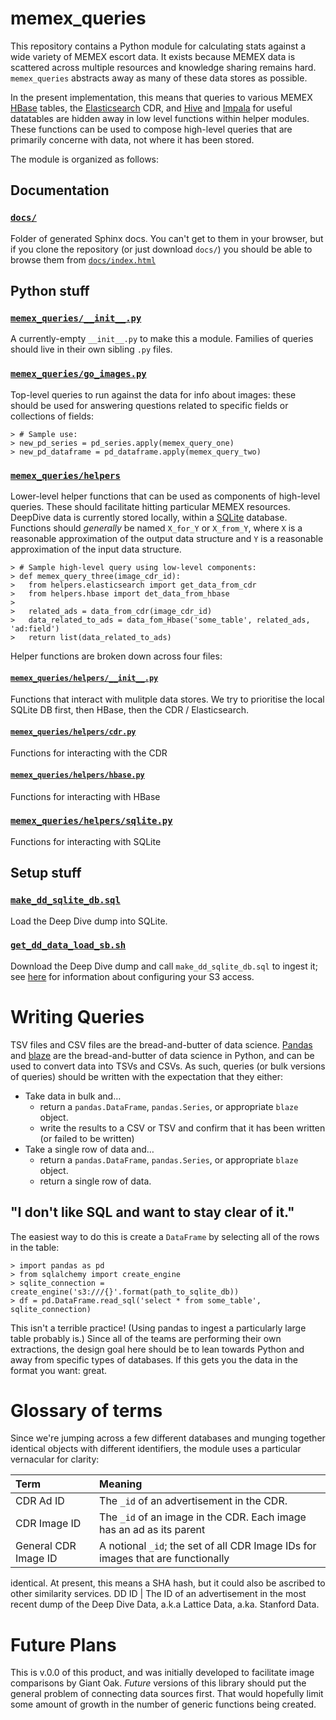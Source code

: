 # memex_queries

This repository contains a Python module for calculating stats against a wide
variety of MEMEX escort data. It exists because MEMEX data is scattered
across multiple resources and knowledge sharing remains hard. `memex_queries`
abstracts away as many of these data stores as possible.

In the present implementation, this means that queries to various MEMEX
[HBase] tables, the [Elasticsearch] CDR, and [Hive] and [Impala] for
useful datatables are hidden away in low level functions within helper
modules. These functions can be used to compose high-level queries that
are primarily concerne with data, not where it has been stored.

The module is organized as follows:

## Documentation
### [`docs/`](https://github.com/giantoak/memex_queries/tree/master/docs)
Folder of generated Sphinx docs. You can't get to them in your browser, but if
you clone the repository (or just download `docs/`) you should be able to
browse them from [`docs/index.html`](https://github.com/giantoak/memex_queries/blob/master/docs/index.html)

## Python stuff
### [`memex_queries/__init__.py`](https://github.com/giantoak/memex_queries/blob/master/memex_queries/__init__.py)
A currently-empty `__init__.py` to make this a module. Families of queries
should live in their own sibling `.py` files.

### [`memex_queries/go_images.py`](https://github.com/giantoak/memex_queries/blob/master/memex_queries/go_images.py)
Top-level queries to run against the data for info about images: these should
be used for answering questions related to specific fields or collections of fields:
```
> # Sample use:
> new_pd_series = pd_series.apply(memex_query_one)
> new_pd_dataframe = pd_dataframe.apply(memex_query_two)
```

### [`memex_queries/helpers`](https://github.com/giantoak/memex_queries/tree/master/memex_queries/helpers)
Lower-level helper functions that can be used as components of high-level
queries. These should facilitate hitting particular MEMEX resources.
DeepDive data is currently stored locally, within a [SQLite] database.
Functions should  *generally* be named  `X_for_Y` or `X_from_Y`, where `X` is
a reasonable approximation of the output data structure and `Y` is a
reasonable approximation of the input data structure.
```
> # Sample high-level query using low-level components:
> def memex_query_three(image_cdr_id):
>   from helpers.elasticsearch import get_data_from_cdr
>   from helpers.hbase import det_data_from_hbase
>
>   related_ads = data_from_cdr(image_cdr_id)
>   data_related_to_ads = data_fom_Hbase('some_table', related_ads, 'ad:field')
>   return list(data_related_to_ads)
```

Helper functions are broken down across four files:

#### [`memex_queries/helpers/__init__.py`](https://github.com/giantoak/memex_queries/blob/master/memex_queries/helpers/__init__.py)
Functions that interact with mulitple data stores. We try to prioritise the
local SQLite DB first, then HBase, then the CDR / Elasticsearch.

#### [`memex_queries/helpers/cdr.py`](https://github.com/giantoak/memex_queries/blob/master/memex_queries/helpers/cdr.py)
Functions for interacting with the CDR

#### [`memex_queries/helpers/hbase.py`](https://github.com/giantoak/memex_queries/blob/master/memex_queries/helpers/hbase.py)
Functions for interacting with HBase

### [`memex_queries/helpers/sqlite.py`](https://github.com/giantoak/memex_queries/blob/master/memex_queries/helpers/sqlite.py)
Functions for interacting with SQLite

## Setup stuff
### [`make_dd_sqlite_db.sql`](https://github.com/giantoak/memex_queries/blob/master/make_dd_sqlite_db.sql)
Load the Deep Dive dump into SQLite.
### [`get_dd_data_load_sb.sh`](https://github.com/giantoak/memex_queries/blob/master/get_dd_data_load_db.sh)
Download the Deep Dive dump and call `make_dd_sqlite_db.sql` to ingest it; see
[here](https://memexproxy.com/wiki/display/MPM/How+To+Get+Stanford+Memex+S3+Data)
for information about configuring your S3 access.


# Writing Queries
TSV files and CSV files are the bread-and-butter of data science. [Pandas] and
[blaze] are the bread-and-butter of data science in Python, and can be used to
convert data into TSVs and CSVs. As such, queries (or bulk versions of queries)
should be written with the expectation  that they either:
* Take data in bulk and…
  * return a `pandas.DataFrame`, `pandas.Series`, or appropriate `blaze` object.
  * write the results to a CSV or TSV and confirm that it has been written (or failed to be written)
* Take a single row of data and…
  * return a `pandas.DataFrame`, `pandas.Series`, or appropriate `blaze` object.
  * return a single row of data.


## "I don't like SQL and want to stay clear of it."
The easiest way to do this is create a `DataFrame` by selecting all of the
rows in the table:
```
> import pandas as pd
> from sqlalchemy import create_engine
> sqlite_connection = create_engine('s3:///{}'.format(path_to_sqlite_db))
> df = pd.DataFrame.read_sql('select * from some_table', sqlite_connection)
```

This isn't a terrible practice! (Using pandas to ingest a particularly large
table probably is.) Since all of the teams are performing their own
extractions, the design goal here should be to lean towards Python and away
from specific types of databases. If this gets you the data in the format you
want: great.

# Glossary of terms
Since we're jumping across a few different databases and munging together
identical objects with different identifiers, the module uses a particular
vernacular for clarity:

Term | Meaning
:--- |:---
CDR Ad ID | The `_id` of an advertisement in the CDR.
CDR Image ID | The `_id` of an image in the CDR. Each image has an ad as its parent
General CDR Image ID | A notional `_id`; the set of all CDR Image IDs for images that are functionally 
identical. At present, this means a SHA hash, but it could also be ascribed to other similarity services.
DD ID | The ID of an advertisement in the most recent dump of the Deep Dive Data, a.k.a Lattice Data, a.ka. Stanford Data.

# Future Plans

This is v.0.0 of this product, and was initially developed to facilitate
image comparisons by Giant Oak. *Future* versions of this library should put
the general problem of connecting data sources first. That would hopefully limit some amount of growth
in the number of generic functions being created.

[HBase]: https://hbase.apache.org/ "Apache HBase"
[Elasticsearch]: https://www.elastic.co/products/elasticsearch "Elastic Elasticsearch"
[Hive]: https://hive.apache.org/ "Apache Hive"
[Impala]: http://impala.io/ "Cloudera Impala"
[SQLite]: https://www.sqlite.org "SQLite"
[Pandas]: http://pandas.pydata.org/ "pandas"
[blaze]: http://blaze.pydata.org/ "blaze"